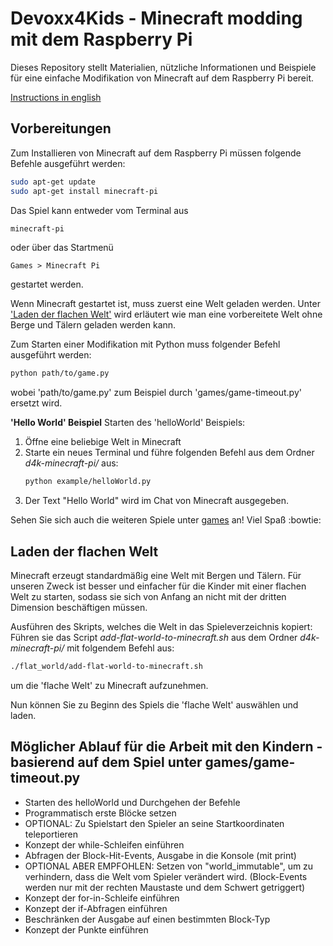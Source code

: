 # Devoxx4Kids - Minecraft modding mit dem Raspberry Pi
Dieses Repository stellt Materialien, nützliche Informationen und Beispiele für eine einfache Modifikation
von Minecraft auf dem Raspberry Pi bereit.


[Instructions in english](README.md)

## Vorbereitungen

Zum Installieren von Minecraft auf dem Raspberry Pi müssen folgende Befehle ausgeführt werden:
```sh
sudo apt-get update
sudo apt-get install minecraft-pi
```
Das Spiel kann entweder vom Terminal aus
```sh
minecraft-pi
```
oder über das Startmenü
```
Games > Minecraft Pi
```
gestartet werden.

Wenn Minecraft gestartet ist, muss zuerst eine Welt geladen werden.
Unter ['Laden der flachen Welt'](#flatworld) wird erläutert wie man eine vorbereitete Welt
ohne Berge und Tälern geladen werden kann.

Zum Starten einer Modifikation mit Python muss folgender Befehl ausgeführt werden:
```sh
python path/to/game.py
```
wobei 'path/to/game.py' zum Beispiel durch 'games/game-timeout.py' ersetzt wird.


**'Hello World' Beispiel**
Starten des 'helloWorld' Beispiels:

1. Öffne eine beliebige Welt in Minecraft
2. Starte ein neues Terminal und führe folgenden Befehl aus dem Ordner _d4k-minecraft-pi/_ aus:
    ```sh
    python example/helloWorld.py
    ```
4. Der Text "Hello World" wird im Chat von Minecraft ausgegeben.


Sehen Sie sich auch die weiteren Spiele unter [games](games) an! Viel Spaß :bowtie:


## <a name="flatworld"></a>Laden der flachen Welt

Minecraft erzeugt standardmäßig eine Welt mit Bergen und Tälern. Für unseren Zweck ist besser und einfacher
für die Kinder mit einer flachen Welt zu starten, sodass sie sich von Anfang an nicht mit der
dritten Dimension beschäftigen müssen.

Ausführen des Skripts, welches die Welt in das Spieleverzeichnis kopiert:
Führen sie das Script _add-flat-world-to-minecraft.sh_ aus dem Ordner _d4k-minecraft-pi/_ mit folgendem Befehl aus:
```sh
./flat_world/add-flat-world-to-minecraft.sh
```
um die 'flache Welt' zu Minecraft aufzunehmen.

Nun können Sie zu Beginn des Spiels die 'flache Welt' auswählen und laden.


## Möglicher Ablauf für die Arbeit mit den Kindern - basierend auf dem Spiel unter games/game-timeout.py
* Starten des helloWorld und Durchgehen der Befehle
* Programmatisch erste Blöcke setzen
* OPTIONAL: Zu Spielstart den Spieler an seine Startkoordinaten teleportieren
* Konzept der while-Schleifen einführen
* Abfragen der Block-Hit-Events, Ausgabe in die Konsole (mit print)
* OPTIONAL ABER EMPFOHLEN: Setzen von "world_immutable", um zu verhindern, dass die Welt vom Spieler verändert wird. (Block-Events werden nur mit der rechten Maustaste und dem Schwert getriggert)
* Konzept der for-in-Schleife einführen
* Konzept der if-Abfragen einführen
* Beschränken der Ausgabe auf einen bestimmten Block-Typ
* Konzept der Punkte einführen